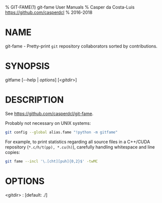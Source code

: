 % GIT-FAME(1) git-fame User Manuals
% Casper da Costa-Luis <https://github.com/casperdcl>
% 2016-2018

# NAME

git-fame - Pretty-print `git` repository collaborators sorted by contributions.

# SYNOPSIS

gitfame [\--help | *options*] [<*gitdir*>]

# DESCRIPTION

See <https://github.com/casperdcl/git-fame>.

Probably not necessary on UNIX systems:

```sh
git config --global alias.fame "!python -m gitfame"
```

For example, to print statistics regarding all source files in a C++/CUDA
repository (``*.c/h/t(pp), *.cu(h)``), carefully handling whitespace and line
copies:

```sh
git fame --incl '\.[cht][puh]{0,2}$' -twMC
```

# OPTIONS

\<gitdir>
: [default: ./]
